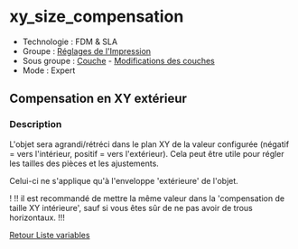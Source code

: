 # xy_size_compensation

- Technologie : FDM & SLA
- Groupe : [Réglages de l'Impression](../print_settings/print_settings.md)
- Sous groupe : [Couche](../print_settings/print_settings.md#couche) - [Modifications des couches](../print_settings/print_settings.md#modifications-des-couches)
- Mode : Expert

## Compensation en XY extérieur

### Description

L'objet sera agrandi/rétréci dans le plan XY de la valeur configurée (négatif = vers l'intérieur, positif = vers l'extérieur). Cela peut être utile pour régler les tailles des pièces et les ajustements.


Celui-ci ne s'applique qu'à l'enveloppe 'extérieure' de l'objet.

! !! il est recommandé de mettre la même valeur dans la 'compensation de taille XY intérieure', sauf si vous êtes sûr de ne pas avoir de trous horizontaux. !!!

[Retour Liste variables](variable_list.md)
